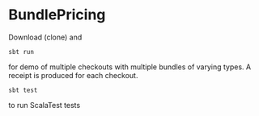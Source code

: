 # BundlePricing

Download (clone) and

    sbt run
    
for demo of multiple checkouts with multiple bundles of varying types. A receipt is produced for each checkout.
    
    sbt test
    
to run ScalaTest tests
